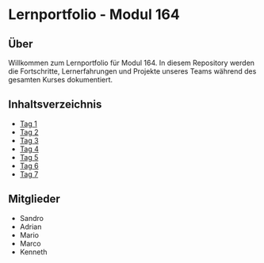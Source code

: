 # Lernportfolio - Modul 164


## Über

Willkommen zum Lernportfolio für Modul 164. In diesem Repository werden die Fortschritte, Lernerfahrungen und Projekte unseres Teams während des gesamten Kurses dokumentiert. 

## Inhaltsverzeichnis

- [Tag 1](https://github.com/mariotraub/m164_lernportfolio/tree/master/01) 
- [Tag 2](https://github.com/mariotraub/m164_lernportfolio/tree/master/02)
- [Tag 3](https://github.com/mariotraub/m164_lernportfolio/tree/master/03)
- [Tag 4](https://github.com/mariotraub/m164_lernportfolio/tree/master/04)
- [Tag 5](https://github.com/mariotraub/m164_lernportfolio/tree/master/05)
- [Tag 6](https://github.com/mariotraub/m164_lernportfolio/tree/master/06)
- [Tag 7](https://github.com/mariotraub/m164_lernportfolio/tree/master/07)

## Mitglieder

- Sandro
- Adrian
- Mario
- Marco
- Kenneth
